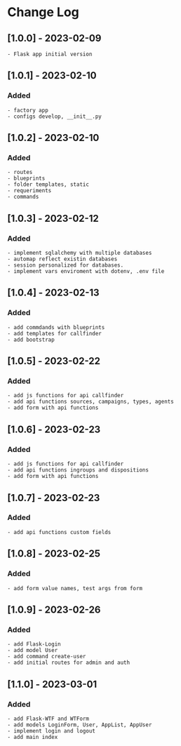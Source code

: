 # Change Log
 
## [1.0.0] - 2023-02-09
    - Flask app initial version
 
## [1.0.1] - 2023-02-10

### Added
    - factory app
    - configs develop, __init__.py

## [1.0.2] - 2023-02-10

### Added
    - routes
    - blueprints
    - folder templates, static
    - requeriments
    - commands

## [1.0.3] - 2023-02-12

### Added
    - implement sqlalchemy with multiple databases
    - automap reflect existin databases
    - session personalized for databases.
    - implement vars enviroment with dotenv, .env file

## [1.0.4] - 2023-02-13

### Added
    - add commdands with blueprints
    - add templates for callfinder
    - add bootstrap

## [1.0.5] - 2023-02-22

### Added
    - add js functions for api callfinder
    - add api functions sources, campaigns, types, agents
    - add form with api functions

## [1.0.6] - 2023-02-23

### Added
    - add js functions for api callfinder
    - add api functions ingroups and dispositions
    - add form with api functions

## [1.0.7] - 2023-02-23

### Added
    - add api functions custom fields

## [1.0.8] - 2023-02-25

### Added
    - add form value names, test args from form

## [1.0.9] - 2023-02-26

### Added
    - add Flask-Login
    - add model User
    - add command create-user
    - add initial routes for admin and auth

## [1.1.0] - 2023-03-01

### Added
    - add Flask-WTF and WTForm
    - add models LoginForm, User, AppList, AppUser 
    - implement login and logout
    - add main index
